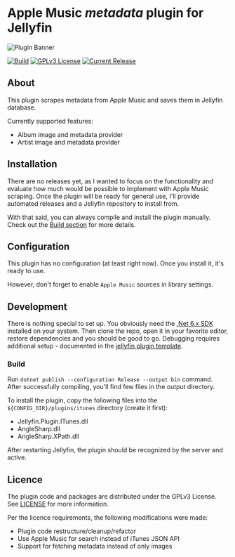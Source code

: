 # Apple Music _metadata_ plugin for Jellyfin

<img alt="Plugin Banner" src="https://raw.githubusercontent.com/lyarenei/jellyfin-plugin-itunes/master/image.png?sanitize=true"/>

[![Build](https://github.com/lyarenei/jellyfin-plugin-itunes/actions/workflows/build.yaml/badge.svg)](https://github.com/lyarenei/jellyfin-plugin-itunes/actions/workflows/build.yaml)
[![GPLv3 License](https://img.shields.io/github/license/lyarenei/jellyfin-plugin-itunes.svg)](https://github.com/lyarenei/jellyfin-plugin-itunes)
[![Current Release](https://img.shields.io/github/release/lyarenei/jellyfin-plugin-itunes.svg)](https://github.com/lyarenei/jellyfin-plugin-itunes/releases)

## About
This plugin scrapes metadata from Apple Music and saves them in Jellyfin database.

Currently supported features:
* Album image and metadata provider
* Artist image and metadata provider

## Installation

There are no releases yet, as I wanted to focus on the functionality and evaluate how much would be possible to implement with Apple Music scraping.
Once the plugin will be ready for general use, I'll provide automated releases and a Jellyfin repository to install from.

With that said, you can always compile and install the plugin manually. Check out the [Build section](#build) for more details.

## Configuration

This plugin has no configuration (at least right now). Once you install it, it's ready to use.

However, don't forget to enable `Apple Music` sources in library settings.

## Development

There is nothing special to set up. You obviously need the [.Net 6.x SDK](https://dotnet.microsoft.com/download/dotnet/6.0) installed on your system.
Then clone the repo, open it in your favorite editor, restore dependencies and you should be good to go.
Debugging requires additional setup - documented in the [jellyfin plugin template](https://github.com/jellyfin/jellyfin-plugin-template#6-set-up-debugging).

### Build

Run `dotnet publish --configuration Release --output bin` command.
After successfully compiling, you'll find few files in the output directory.

To install the plugin, copy the following files into the `${CONFIG_DIR}/plugins/itunes` directory (create it first):
- Jellyfin.Plugin.ITunes.dll
- AngleSharp.dll
- AngleSharp.XPath.dll

After restarting Jellyfin, the plugin should be recognized by the server and active.

## Licence

The plugin code and packages are distributed under the GPLv3 License. See [LICENSE](./LICENSE) for more information.

Per the licence requirements, the following modifications were made:
- Plugin code restructure/cleanup/refactor
- Use Apple Music for search instead of iTunes JSON API
- Support for fetching metadata instead of only images

